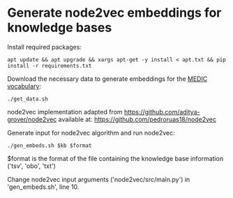 # Generate node2vec embeddings for knowledge bases

Install required packages:

```
apt update && apt upgrade && xargs apt-get -y install < apt.txt && pip install -r requirements.txt 
```

Download the necessary data to generate embeddings for the [MEDIC vocabulary](https://ctdbase.org/):

```
./get_data.sh
```

node2vec implementation adapted from https://github.com/aditya-grover/node2vec available at: https://github.com/pedroruas18/node2vec

Generate input for node2vec algorithm and run node2vec:

```
./gen_embeds.sh $kb $format
```
$format is the format of the file containing the knowledge base information ('tsv', 'obo', 'txt')

Change node2vec input arguments ('node2vec/src/main.py') in 'gen_embeds.sh', line 10.
